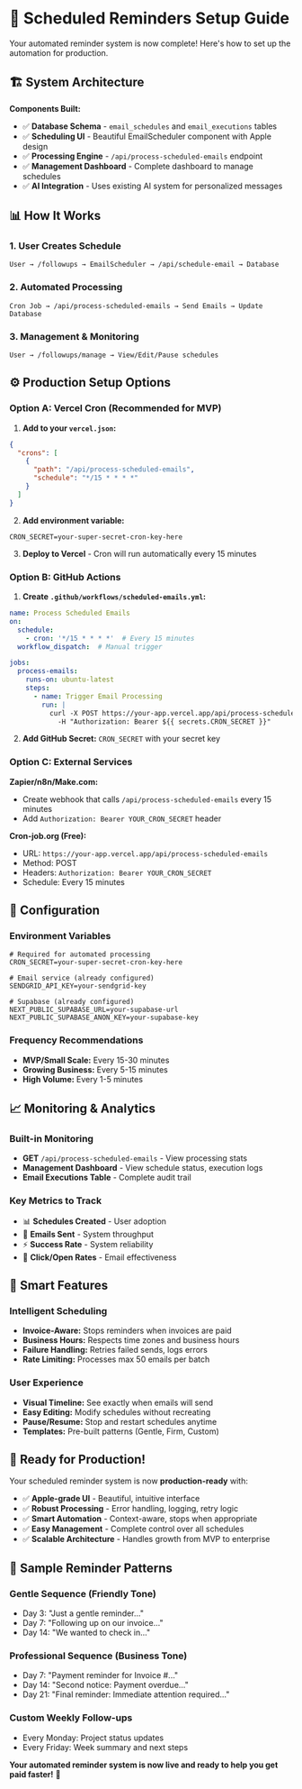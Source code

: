 # 🔄 Scheduled Reminders Setup Guide

Your automated reminder system is now complete! Here's how to set up the automation for production.

## 🏗️ System Architecture

**Components Built:**
- ✅ **Database Schema** - `email_schedules` and `email_executions` tables
- ✅ **Scheduling UI** - Beautiful EmailScheduler component with Apple design
- ✅ **Processing Engine** - `/api/process-scheduled-emails` endpoint
- ✅ **Management Dashboard** - Complete dashboard to manage schedules
- ✅ **AI Integration** - Uses existing AI system for personalized messages

## 📊 How It Works

### **1. User Creates Schedule**
```
User → /followups → EmailScheduler → /api/schedule-email → Database
```

### **2. Automated Processing**
```
Cron Job → /api/process-scheduled-emails → Send Emails → Update Database
```

### **3. Management & Monitoring**
```
User → /followups/manage → View/Edit/Pause schedules
```

## ⚙️ Production Setup Options

### **Option A: Vercel Cron (Recommended for MVP)**

1. **Add to your `vercel.json`:**
```json
{
  "crons": [
    {
      "path": "/api/process-scheduled-emails",
      "schedule": "*/15 * * * *"
    }
  ]
}
```

2. **Add environment variable:**
```env
CRON_SECRET=your-super-secret-cron-key-here
```

3. **Deploy to Vercel** - Cron will run automatically every 15 minutes

### **Option B: GitHub Actions**

1. **Create `.github/workflows/scheduled-emails.yml`:**
```yaml
name: Process Scheduled Emails
on:
  schedule:
    - cron: '*/15 * * * *'  # Every 15 minutes
  workflow_dispatch:  # Manual trigger

jobs:
  process-emails:
    runs-on: ubuntu-latest
    steps:
      - name: Trigger Email Processing
        run: |
          curl -X POST https://your-app.vercel.app/api/process-scheduled-emails \
            -H "Authorization: Bearer ${{ secrets.CRON_SECRET }}"
```

2. **Add GitHub Secret:** `CRON_SECRET` with your secret key

### **Option C: External Services**

**Zapier/n8n/Make.com:**
- Create webhook that calls `/api/process-scheduled-emails` every 15 minutes
- Add `Authorization: Bearer YOUR_CRON_SECRET` header

**Cron-job.org (Free):**
- URL: `https://your-app.vercel.app/api/process-scheduled-emails`
- Method: POST
- Headers: `Authorization: Bearer YOUR_CRON_SECRET`
- Schedule: Every 15 minutes

## 🔧 Configuration

### **Environment Variables**
```env
# Required for automated processing
CRON_SECRET=your-super-secret-cron-key-here

# Email service (already configured)
SENDGRID_API_KEY=your-sendgrid-key

# Supabase (already configured)
NEXT_PUBLIC_SUPABASE_URL=your-supabase-url
NEXT_PUBLIC_SUPABASE_ANON_KEY=your-supabase-key
```

### **Frequency Recommendations**
- **MVP/Small Scale:** Every 15-30 minutes
- **Growing Business:** Every 5-15 minutes  
- **High Volume:** Every 1-5 minutes

## 📈 Monitoring & Analytics

### **Built-in Monitoring**
- **GET** `/api/process-scheduled-emails` - View processing stats
- **Management Dashboard** - View schedule status, execution logs
- **Email Executions Table** - Complete audit trail

### **Key Metrics to Track**
- 📊 **Schedules Created** - User adoption
- 📧 **Emails Sent** - System throughput
- ⚡ **Success Rate** - System reliability
- 🎯 **Click/Open Rates** - Email effectiveness

## 🎯 Smart Features

### **Intelligent Scheduling**
- **Invoice-Aware:** Stops reminders when invoices are paid
- **Business Hours:** Respects time zones and business hours
- **Failure Handling:** Retries failed sends, logs errors
- **Rate Limiting:** Processes max 50 emails per batch

### **User Experience**
- **Visual Timeline:** See exactly when emails will send
- **Easy Editing:** Modify schedules without recreating
- **Pause/Resume:** Stop and restart schedules anytime
- **Templates:** Pre-built patterns (Gentle, Firm, Custom)

## 🚀 Ready for Production!

Your scheduled reminder system is now **production-ready** with:

- ✅ **Apple-grade UI** - Beautiful, intuitive interface
- ✅ **Robust Processing** - Error handling, logging, retry logic
- ✅ **Smart Automation** - Context-aware, stops when appropriate
- ✅ **Easy Management** - Complete control over all schedules
- ✅ **Scalable Architecture** - Handles growth from MVP to enterprise

## 🎨 Sample Reminder Patterns

### **Gentle Sequence (Friendly Tone)**
- Day 3: "Just a gentle reminder..."
- Day 7: "Following up on our invoice..."
- Day 14: "We wanted to check in..."

### **Professional Sequence (Business Tone)**
- Day 7: "Payment reminder for Invoice #..."
- Day 14: "Second notice: Payment overdue..."
- Day 21: "Final reminder: Immediate attention required..."

### **Custom Weekly Follow-ups**
- Every Monday: Project status updates
- Every Friday: Week summary and next steps

**Your automated reminder system is now live and ready to help you get paid faster!** 🎉